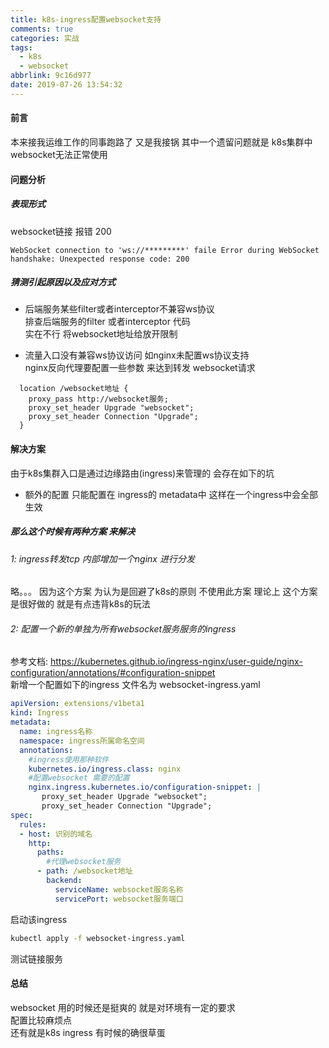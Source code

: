 ```yaml
---
title: k8s-ingress配置websocket支持
comments: true
categories: 实战
tags:
  - k8s
  - websocket
abbrlink: 9c16d977
date: 2019-07-26 13:54:32
---
```

#### 前言 
本来接我运维工作的同事跑路了  又是我接锅
其中一个遗留问题就是 k8s集群中websocket无法正常使用 

#### 问题分析
##### 表现形式
websocket链接 报错 200 
```text
WebSocket connection to 'ws://*********' faile Error during WebSocket handshake: Unexpected response code: 200 
```
##### 猜测引起原因以及应对方式 
* 后端服务某些filter或者interceptor不兼容ws协议     
排查后端服务的filter 或者interceptor 代码   
实在不行 将websocket地址给放开限制  
 
* 流量入口没有兼容ws协议访问 如nginx未配置ws协议支持   
nginx反向代理要配置一些参数 来达到转发 websocket请求    
```text
  location /websocket地址 {
    proxy_pass http://websocket服务;
    proxy_set_header Upgrade "websocket";
    proxy_set_header Connection "Upgrade";
  }
```
#### 解决方案 
由于k8s集群入口是通过边缘路由(ingress)来管理的 会存在如下的坑 
* 额外的配置 只能配置在 ingress的 metadata中 这样在一个ingress中会全部生效 

##### 那么这个时候有两种方案 来解决    
###### 1: ingress转发tcp 内部增加一个nginx 进行分发     
略。。。   因为这个方案 为认为是回避了k8s的原则  不使用此方案 理论上 这个方案是很好做的 就是有点违背k8s的玩法 

###### 2: 配置一个新的单独为所有websocket服务服务的ingress  
参考文档: https://kubernetes.github.io/ingress-nginx/user-guide/nginx-configuration/annotations/#configuration-snippet   
新增一个配置如下的ingress    文件名为 websocket-ingress.yaml 
```yaml
apiVersion: extensions/v1beta1     
kind: Ingress    
metadata:           
  name: ingress名称
  namespace: ingress所属命名空间
  annotations:           
    #ingress使用那种软件 
    kubernetes.io/ingress.class: nginx
    #配置websocket 需要的配置   
    nginx.ingress.kubernetes.io/configuration-snippet: |
       proxy_set_header Upgrade "websocket";
       proxy_set_header Connection "Upgrade";
spec:      
  rules: 
  - host: 识别的域名
    http:
      paths: 
        #代理websocket服务
      - path: /websocket地址
        backend:
          serviceName: websocket服务名称
          servicePort: websocket服务端口
```
启动该ingress 
```bash
kubectl apply -f websocket-ingress.yaml 
```
测试链接服务  
#### 总结 
websocket 用的时候还是挺爽的  就是对环境有一定的要求   
配置比较麻烦点    
还有就是k8s ingress 有时候的确很草蛋     
